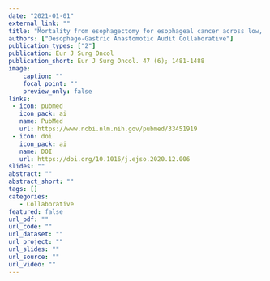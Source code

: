 ```yaml
---
date: "2021-01-01"
external_link: ""
title: "Mortality from esophagectomy for esophageal cancer across low, middle, and high-income countries: An international cohort study"
authors: ["Oesophago-Gastric Anastomotic Audit Collaborative"]
publication_types: ["2"]
publication: Eur J Surg Oncol
publication_short: Eur J Surg Oncol. 47 (6); 1481-1488
image:
    caption: ""
    focal_point: ""
    preview_only: false
links:
 - icon: pubmed
   icon_pack: ai
   name: PubMed
   url: https://www.ncbi.nlm.nih.gov/pubmed/33451919
 - icon: doi
   icon_pack: ai
   name: DOI
   url: https://doi.org/10.1016/j.ejso.2020.12.006
slides: ""
abstract: ""
abstract_short: ""
tags: []
categories: 
   - Collaborative
featured: false
url_pdf: ""
url_code: ""
url_dataset: ""
url_project: ""
url_slides: ""
url_source: ""
url_video: ""
---
```

